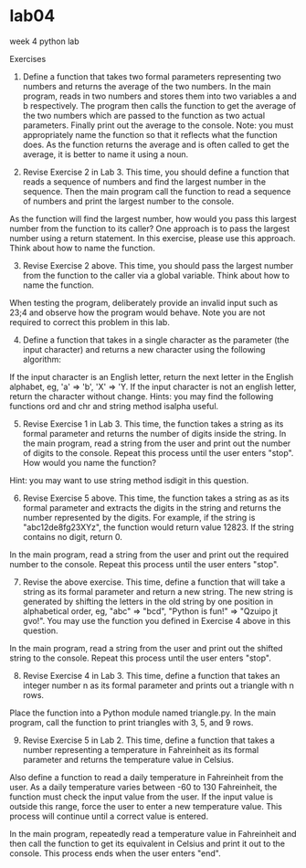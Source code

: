 # lab04
week 4 python lab

Exercises

1. Define a function that takes two formal parameters representing two numbers and returns the average of the two numbers. In the main program, reads in two numbers and stores them into two variables a and b respectively. The program then calls the function to get the average of the two numbers which are passed to the function as two actual parameters. Finally print out the average to the console. Note: you must appropriately name the function so that it reflects what the function does. As the function returns the average and is often called to get the average, it is better to name it using a noun.

2. Revise Exercise 2 in Lab 3. This time, you should define a function that reads a sequence of numbers and find the largest number in the sequence. Then the main program call the function to read a sequence of numbers and print the largest number to the console.

As the function will find the largest number, how would you pass this largest number from the function to its caller? One approach is to pass the largest number using a return statement. In this exercise, please use this approach. Think about how to name the function.

3. Revise Exercise 2 above. This time, you should pass the largest number from the function to the caller via a global variable. Think about how to name the function.

When testing the program, deliberately provide an invalid input such as 23;4 and observe how the program would behave. Note you are not required to correct this problem in this lab.

4. Define a function that takes in a single character as the parameter (the input character) and returns a new character using the following algorithm:

If the input character is an English letter, return the next letter in the English alphabet, eg, 'a' => 'b', 'X' => 'Y.
If the input character is not an english letter, return the character without change.
Hints: you may find the following functions ord and chr and string method isalpha useful.

5. Revise Exercise 1 in Lab 3. This time, the function takes a string as its formal parameter and returns the number of digits inside the string. In the main program, read a string from the user and print out the number of digits to the console. Repeat this process until the user enters "stop". How would you name the function?

Hint: you may want to use string method isdigit in this question.

6. Revise Exercise 5 above. This time, the function takes a string as as its formal parameter and extracts the digits in the string and returns the number represented by the digits. For example, if the string is "abc12de8fg23XYz", the function would return value 12823. If the string contains no digit, return 0.

In the main program, read a string from the user and print out the required number to the console. Repeat this process until the user enters "stop".

7. Revise the above exercise. This time, define a function that will take a string as its formal parameter and return a new string. The new string is generated by shifting the letters in the old string by one position in alphabetical order, eg, "abc" => "bcd", "Python is fun!" => "Qzuipo jt gvo!". You may use the function you defined in Exercise 4 above in this question.

In the main program, read a string from the user and print out the shifted string to the console. Repeat this process until the user enters "stop".

8. Revise Exercise 4 in Lab 3. This time, define a function that takes an integer number n as its formal parameter and prints out a triangle with n rows.

Place the function into a Python module named triangle.py. In the main program, call the function to print triangles with 3, 5, and 9 rows.

9. Revise Exercise 5 in Lab 2. This time, define a function that takes a number representing a temperature in Fahreinheit as its formal parameter and returns the temperature value in Celsius.

Also define a function to read a daily temperature in Fahreinheit from the user. As a daily temperature varies between -60 to 130 Fahreinheit, the function must check the input value from the user. If the input value is outside this range, force the user to enter a new temperature value. This process will continue until a correct value is entered.

In the main program, repeatedly read a temperature value in Fahreinheit and then call the function to get its equivalent in Celsius and print it out to the console. This process ends when the user enters "end".
